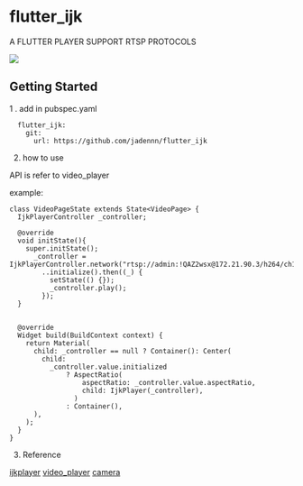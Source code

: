 # flutter_ijk

A FLUTTER PLAYER SUPPORT RTSP PROTOCOLS

![](https://github.com/jadennn/flutter_ijk/blob/master/publish.png)

## Getting Started

1 . add in pubspec.yaml

```
  flutter_ijk:
    git:
      url: https://github.com/jadennn/flutter_ijk

```

2. how to use

API is refer to video_player

example:

```
class VideoPageState extends State<VideoPage> {
  IjkPlayerController _controller;

  @override
  void initState(){
    super.initState();
      _controller = IjkPlayerController.network("rtsp://admin:!QAZ2wsx@172.21.90.3/h264/ch1/main/av_stream")
        ..initialize().then((_) {
          setState(() {});
          _controller.play();
        });
  }


  @override
  Widget build(BuildContext context) {
    return Material(
      child: _controller == null ? Container(): Center(
        child:
          _controller.value.initialized
              ? AspectRatio(
                  aspectRatio: _controller.value.aspectRatio,
                  child: IjkPlayer(_controller),
                )
              : Container(),
      ),
    );
  }
}
```

3. Reference 

[ijkplayer](https://github.com/bilibili/ijkplayer) 
[video_player](https://github.com/flutter/plugins/tree/master/packages/video_player) 
[camera](https://github.com/flutter/plugins/tree/master/packages/camera) 